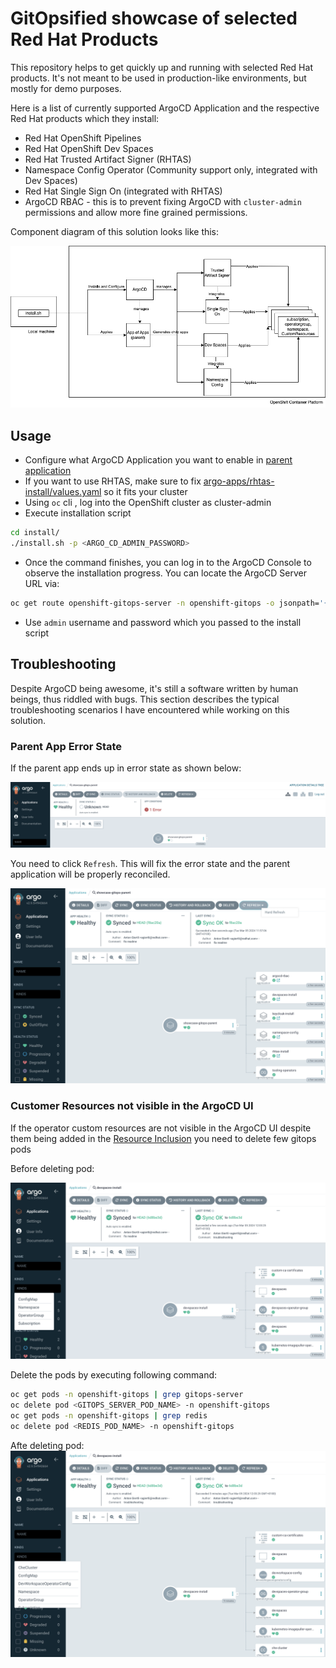 # GitOpsified showcase of selected Red Hat Products

This repository helps to get quickly up and running with selected Red Hat products. It's not meant to be used in production-like environments, but mostly for demo purposes.

Here is a list of currently supported ArgoCD Application and the respective Red Hat products which they install:

 - Red Hat OpenShift Pipelines 
 - Red Hat OpenShift Dev Spaces
 - Red Hat Trusted Artifact Signer (RHTAS)
 - Namespace Config Operator (Community support only, integrated with Dev Spaces)
 - Red Hat Single Sign On (integrated with RHTAS)
 - ArgoCD RBAC - this is to prevent fixing ArgoCD with `cluster-admin` permissions and allow more fine grained permissions.

Component diagram of this solution looks like this:

![Component diagram](images/showcase-gitops-1.png)

## Usage

 - Configure what ArgoCD Application you want to enable in [parent application](argo-apps/tooling-app-of-apps/values.yaml)
 - If you want to use RHTAS, make sure to fix [argo-apps/rhtas-install/values.yaml](argo-apps/rhtas-install/values.yaml) so it fits your cluster
 - Using `oc` cli , log into the OpenShift cluster as cluster-admin
 - Execute installation script
 ```bash
cd install/
./install.sh -p <ARGO_CD_ADMIN_PASSWORD>
```
 - Once the command finishes, you can log in to the ArgoCD Console to observe the installation progress. You can locate the ArgoCD Server URL via:
  ```bash
  oc get route openshift-gitops-server -n openshift-gitops -o jsonpath='{.spec.host}{"\n"}'
  ```
 - Use `admin` username and password which you passed to the install script

## Troubleshooting

Despite ArgoCD being awesome, it's still a software written by human beings, thus riddled with bugs. This section describes the typical troubleshooting scenarios I have encountered while working on this solution.

### Parent App Error State

If the parent app ends up in error state as shown below:

![Error ArgoCD](images/argo-error.png)

You need to click `Refresh`. This will fix the error state and the parent application will be properly reconciled.

![OK ArgoCD](images/argo-ok.png)


### Customer Resources not visible in the ArgoCD UI

If the operator custom resources are not visible in the ArgoCD UI despite them being added in the [Resource Inclusion](argo-apps/rbac/argocd-policy-patch.yaml) you need to delete few gitops pods

Before deleting pod:

![No resources](images/custom-resources-missing.png)

Delete the pods by executing following command:

```bash
oc get pods -n openshift-gitops | grep gitops-server
oc delete pod <GITOPS_SERVER_POD_NAME> -n openshift-gitops
oc get pods -n openshift-gitops | grep redis
oc delete pod <REDIS_POD_NAME> -n openshift-gitops
```

Afte deleting pod:
![Resources present](images/custom-resources-present.png)







